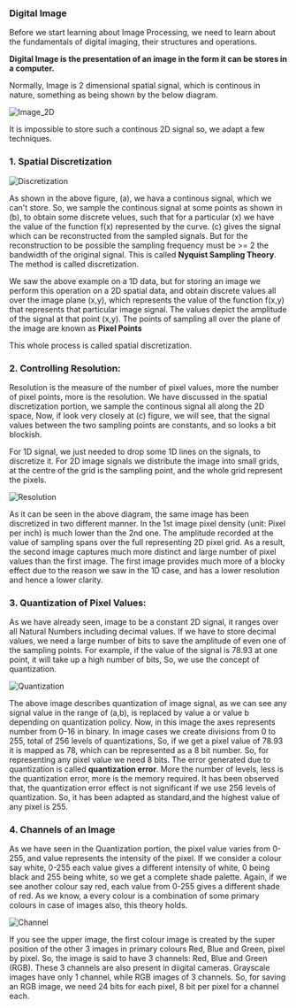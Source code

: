### Digital Image

Before we start learning about Image Processing, we need to learn about the fundamentals of digital imaging, their structures and operations.

**Digital Image is the presentation of an image in the form it can be stores in a computer.** 

Normally, Image is 2 dimensional spatial signal, which is continous in nature, something as being shown by the below diagram. 

![Image_2D](https://media.springernature.com/lw785/springer-static/image/chp%3A10.1007%2F978-981-10-2537-2_3/MediaObjects/428094_1_En_3_Fig7_HTML.gif)

It is impossible to store such a continous 2D signal so, we adapt a few techniques.

### 1. Spatial Discretization

![Discretization](https://www.researchgate.net/profile/Sean-Wood-2/publication/44126806/figure/fig2/AS:452113244397568@1484803605822/Conceptual-depiction-of-discretization-in-time-and-amplitude-a-source-signal.png)

As shown in the above figure, (a), we hava a continous signal, which we can't store. So, we sample the continous signal at some points as shown in (b), to obtain some discrete velues, such that for a particular (x) we have the value of the function f(x) represented by the curve. (c) gives the signal which can be reconstructed from the sampled signals. But for the reconstruction to be possible the sampling frequency must be >= 2 the bandwidth of the original signal. This is called **Nyquist Sampling Theory**. The method is called discretization. 

We saw the above example on a 1D data, but for storing an image we perform this operation on a 2D spatial data, and obtain discrete values all over the image plane (x,y), which represents the value of the function f(x,y) that represents that particular image signal. The values depict the amplitude of the signal at that point (x,y). The points of sampling all over the plane of the image are known as **Pixel Points**

This whole process is called spatial discretization.

### 2. Controlling Resolution: 

Resolution is the measure of the number of pixel values, more the number of pixel points, more is the resolution. We have discussed in the spatial discretization portion, we sample the continous signal all along the 2D space, Now, if look very closely at (c) figure, we will see, that the signal values between the two sampling points are constants, and so looks a bit blockish.

For 1D signal, we just needed to drop some 1D lines on the signals, to discretize it. For 2D image signals we distribute the image into small grids, at the centre of the grid is the sampling point, and the whole grid represent the pixels.

![Resolution](https://www.scientiamobile.com/wp-content/uploads/2018/12/Pixel-Density.jpg)

As it can be seen in the above diagram, the same image has been discretized in two different manner. In the 1st image pixel density (unit: Pixel per inch) is much lower than the 2nd one. The amplitude recorded at the value of sampling spans over the full representing 2D pixel grid. As a result, the second image captures much more distinct and large number of pixel values than the first image. The first image provides much more of a blocky effect due to the reason we saw in the 1D case, and has a lower resolution and hence a lower clarity.

### 3. Quantization of Pixel Values:

As we have already seen, image to be a constant 2D signal, it ranges over all Natural Numbers including decimal values. If we have to store decimal values, we need a large number of bits to save the amplitude of even one of the sampling points. For example, if the value of the signal is 78.93 at one point, it will take up a high number of bits, So, we use the concept of quantization.

![Quantization](https://www.tutorialspoint.com/digital_communication/images/quantization.jpg)

The above image describes quantization of image signal, as we can see any signal value in the range of (a,b), is replaced by value a or value b depending on quantization policy. Now, in this image the axes represents number from 0-16 in binary. In image cases we create divisions from 0 to 255, total of 256 levels of quantizations, So, if we get a pixel value of 78.93 it is mapped as 78, which can be represented as a 8 bit number. So, for representing any pixel value we need 8 bits. The error generated due to quantization is called **quantization error**. More the number of levels, less is the quantization error, more is the memory required. It has been observed that, the quantization error effect is not significant if we use 256 levels of quantization. So, it has been adapted as standard,and the highest value of any pixel is 255. 

### 4. Channels of an Image

As we have seen in the Quantization portion, the pixel value varies from 0-255, and value represents the intensity of the pixel. If we consider a colour say white, 0-255 each value gives a different intensity of white, 0 being black and 255 being white, so we get a complete shade palette. Again, if we see another colour say red, each value from 0-255 gives a different shade of red. As we know, a every colour is a combination of some primary colours in case of images also, this theory holds. 

![Channel](https://miro.medium.com/max/311/1*uMda2KGCQFb6sZm8Cli7tA.png)

If you see the upper image, the first colour image is created by the super position of the other 3 images in primary colours Red, Blue and Green, pixel by pixel. So, the image is said to have 3 channels: Red, Blue and Green (RGB). These 3 channels are also present in diigital cameras. Grayscale images have only 1 channel, while RGB images of 3 channels. So, for saving an RGB image, we need 24 bits for each pixel, 8 bit per pixel for a channel each.




